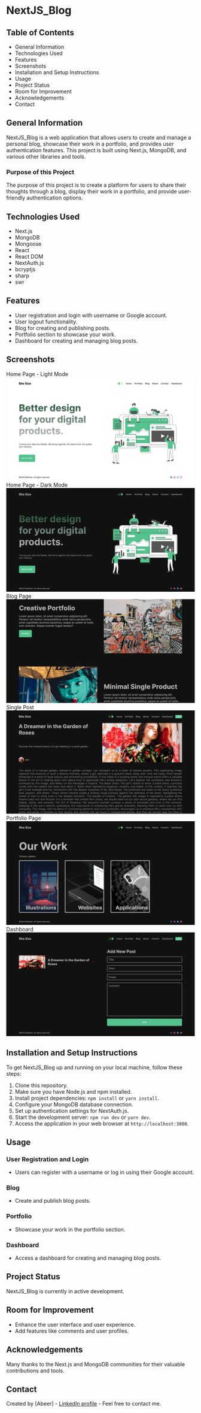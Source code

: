 # NextJS_Blog

## Table of Contents
* General Information
* Technologies Used
* Features
* Screenshots
* Installation and Setup Instructions
* Usage
* Project Status
* Room for Improvement
* Acknowledgements
* Contact

## General Information
NextJS_Blog is a web application that allows users to create and manage a personal blog, showcase their work in a portfolio, and provides user authentication features. This project is built using Next.js, MongoDB, and various other libraries and tools.

### Purpose of this Project
The purpose of this project is to create a platform for users to share their thoughts through a blog, display their work in a portfolio, and provide user-friendly authentication options.

## Technologies Used
* Next.js
* MongoDB
* Mongoose
* React
* React DOM
* NextAuth.js
* bcryptjs
* sharp
* swr

## Features
* User registration and login with username or Google account.
* User logout functionality.
* Blog for creating and publishing posts.
* Portfolio section to showcase your work.
* Dashboard for creating and managing blog posts.

## Screenshots
Home Page - Light Mode
![project screenshot](home-light.png)
Home Page - Dark Mode
![project screenshot](home-dark.png)
Blog Page
![project screenshot](blog.png)
Single Post
![project screenshot](post.png)
Portfolio Page
![project screenshot](portfolio.png)
Dashboard
![project screenshot](dashboard.png)

## Installation and Setup Instructions
To get NextJS_Blog up and running on your local machine, follow these steps:

1. Clone this repository.
2. Make sure you have Node.js and npm installed.
3. Install project dependencies: `npm install` or `yarn install`.
4. Configure your MongoDB database connection.
5. Set up authentication settings for NextAuth.js.
6. Start the development server: `npm run dev` or `yarn dev`.
7. Access the application in your web browser at `http://localhost:3000`.

## Usage
### User Registration and Login
* Users can register with a username or log in using their Google account.

### Blog
* Create and publish blog posts.

### Portfolio
* Showcase your work in the portfolio section.

### Dashboard
* Access a dashboard for creating and managing blog posts.

## Project Status
NextJS_Blog is currently in active development.

## Room for Improvement
* Enhance the user interface and user experience.
* Add features like comments and user profiles.

## Acknowledgements
Many thanks to the Next.js and MongoDB communities for their valuable contributions and tools.

## Contact
Created by [Abeer] - [LinkedIn profile](https://www.linkedin.com/in/abeerwebdev/) - Feel free to contact me.
